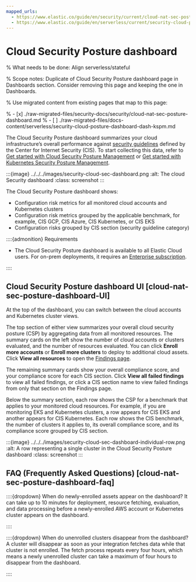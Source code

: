 ```yaml
---
mapped_urls:
  - https://www.elastic.co/guide/en/security/current/cloud-nat-sec-posture-dashboard.html
  - https://www.elastic.co/guide/en/serverless/current/security-cloud-posture-dashboard-dash-kspm.html
---
```


# Cloud Security Posture dashboard

% What needs to be done: Align serverless/stateful

% Scope notes: Duplicate of Cloud Security Posture dashboard page in Dashboards section. Consider removing this page and keeping the one in Dashboards.

% Use migrated content from existing pages that map to this page:

% - [x] ./raw-migrated-files/security-docs/security/cloud-nat-sec-posture-dashboard.md
% - [ ] ./raw-migrated-files/docs-content/serverless/security-cloud-posture-dashboard-dash-kspm.md

The Cloud Security Posture dashboard summarizes your cloud infrastructure’s overall performance against [security guidelines](/solutions/security/cloud/benchmarks-2.md) defined by the Center for Internet Security (CIS). To start collecting this data, refer to [Get started with Cloud Security Posture Management](/solutions/security/cloud/get-started-with-cspm-for-aws.md) or [Get started with Kubernetes Security Posture Management](/solutions/security/cloud/get-started-with-kspm.md).

:::{image} ../../../images/security-cloud-sec-dashboard.png
:alt: The cloud Security dashboard
:class: screenshot
:::

The Cloud Security Posture dashboard shows:

* Configuration risk metrics for all monitored cloud accounts and Kubernetes clusters
* Configuration risk metrics grouped by the applicable benchmark, for example, CIS GCP, CIS Azure, CIS Kubernetes, or CIS EKS
* Configuration risks grouped by CIS section (security guideline category)

::::{admonition} Requirements
* The Cloud Security Posture dashboard is available to all Elastic Cloud users. For on-prem deployments, it requires an [Enterprise subscription](https://www.elastic.co/pricing).

::::



## Cloud Security Posture dashboard UI [cloud-nat-sec-posture-dashboard-UI]

At the top of the dashboard, you can switch between the cloud accounts and Kubernetes cluster views.

The top section of either view summarizes your overall cloud security posture (CSP) by aggregating data from all monitored resources. The summary cards on the left show the number of cloud accounts or clusters evaluated, and the number of resources evaluated. You can click **Enroll more accounts** or **Enroll more clusters** to deploy to additional cloud assets. Click **View all resources** to open the [Findings page](/solutions/security/cloud/findings-page-2.md).

The remaining summary cards show your overall compliance score, and your compliance score for each CIS section. Click **View all failed findings** to view all failed findings, or click a CIS section name to view failed findings from only that section on the Findings page.

Below the summary section, each row shows the CSP for a benchmark that applies to your monitored cloud resources. For example, if you are monitoring EKS and Kubernetes clusters, a row appears for CIS EKS and another appears for CIS Kubernetes. Each row shows the CIS benchmark, the number of clusters it applies to, its overall compliance score, and its compliance score grouped by CIS section.

:::{image} ../../../images/security-cloud-sec-dashboard-individual-row.png
:alt: A row representing a single cluster in the Cloud Security Posture dashboard
:class: screenshot
:::


## FAQ (Frequently Asked Questions) [cloud-nat-sec-posture-dashboard-faq]

::::{dropdown} When do newly-enrolled assets appear on the dashboard?
It can take up to 10 minutes for deployment, resource fetching, evaluation, and data processing before a newly-enrolled AWS account or Kubernetes cluster appears on the dashboard.

::::


::::{dropdown} When do unenrolled clusters disappear from the dashboard?
A cluster will disappear as soon as your integration fetches data while that cluster is not enrolled. The fetch process repeats every four hours, which means a newly unenrolled cluster can take a maximum of four hours to disappear from the dashboard.

::::


